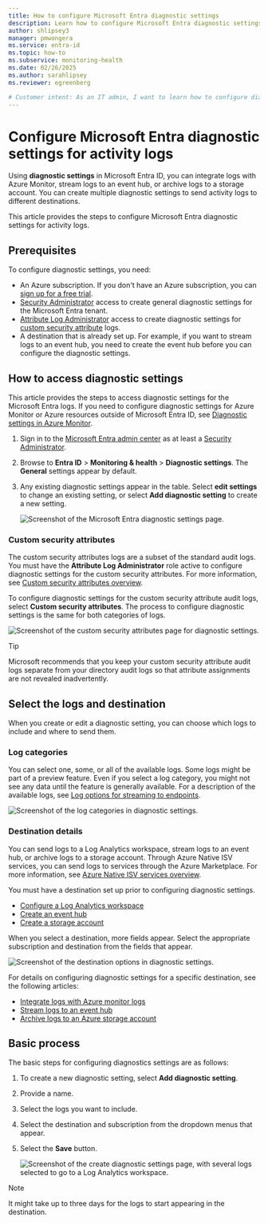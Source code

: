 ```yaml
---
title: How to configure Microsoft Entra diagnostic settings
description: Learn how to configure Microsoft Entra diagnostic settings to integrate activity logs with SIEM tools.
author: shlipsey3
manager: pmwongera
ms.service: entra-id
ms.topic: how-to
ms.subservice: monitoring-health
ms.date: 02/26/2025
ms.author: sarahlipsey
ms.reviewer: egreenberg

# Customer intent: As an IT admin, I want to learn how to configure diagnostic settings so I can stream Microsoft Entra activity logs to the endpoint I need.
---
```


# Configure Microsoft Entra diagnostic settings for activity logs

Using **diagnostic settings** in Microsoft Entra ID, you can integrate logs with Azure Monitor, stream logs to an event hub, or archive logs to a storage account. You can create multiple diagnostic settings to send activity logs to different destinations. 

This article provides the steps to configure Microsoft Entra diagnostic settings for activity logs.

## Prerequisites

To configure diagnostic settings, you need:

- An Azure subscription. If you don't have an Azure subscription, you can [sign up for a free trial](https://azure.microsoft.com/free/).
- [Security Administrator](../role-based-access-control/permissions-reference.md#security-administrator) access to create general diagnostic settings for the Microsoft Entra tenant.
- [Attribute Log Administrator](../role-based-access-control/permissions-reference.md#attribute-log-administrator) access to create diagnostic settings for [custom security attribute](../../fundamentals/custom-security-attributes-overview.md) logs.
- A destination that is already set up. For example, if you want to stream logs to an event hub, you need to create the event hub before you can configure the diagnostic settings.

## How to access diagnostic settings

This article provides the steps to access diagnostic settings for the Microsoft Entra logs. If you need to configure diagnostic settings for Azure Monitor or Azure resources outside of Microsoft Entra ID, see [Diagnostic settings in Azure Monitor](/azure/azure-monitor/essentials/diagnostic-settings).

1. Sign in to the [Microsoft Entra admin center](https://entra.microsoft.com) as at least a [Security Administrator](../role-based-access-control/permissions-reference.md#security-administrator).
1. Browse to **Entra ID** > **Monitoring & health** > **Diagnostic settings**. The **General** settings appear by default.
1. Any existing diagnostic settings appear in the table. Select **edit settings** to change an existing setting, or select **Add diagnostic setting** to create a new setting.

    ![Screenshot of the Microsoft Entra diagnostic settings page.](media/howto-configure-diagnostic-settings/diagnostic-settings-start.png)

### Custom security attributes

The custom security attributes logs are a subset of the standard audit logs. You must have the **Attribute Log Administrator** role active to configure diagnostic settings for the custom security attributes. For more information, see [Custom security attributes overview](../../fundamentals/custom-security-attributes-overview.md).

To configure diagnostic settings for the custom security attribute audit logs, select **Custom security attributes**. The process to configure diagnostic settings is the same for both categories of logs.

![Screenshot of the custom security attributes page for diagnostic settings.](media/howto-configure-diagnostic-settings/custom-security-attributes.png)

> [!TIP]
> Microsoft recommends that you keep your custom security attribute audit logs separate from your directory audit logs so that attribute assignments are not revealed inadvertently.

## Select the logs and destination

When you create or edit a diagnostic setting, you can choose which logs to include and where to send them. 

### Log categories

You can select one, some, or all of the available logs. Some logs might be part of a preview feature. Even if you select a log category, you might not see any data until the feature is generally available. For a description of the available logs, see [Log options for streaming to endpoints](concept-diagnostic-settings-logs-options.md).

![Screenshot of the log categories in diagnostic settings.](media/howto-configure-diagnostic-settings/diagnostic-settings-log-categories.png)

### Destination details

You can send logs to a Log Analytics workspace, stream logs to an event hub, or archive logs to a storage account. Through Azure Native ISV services, you can send logs to services through the Azure Marketplace. For more information, see [Azure Native ISV services overview](/azure/partner-solutions/overview).

You must have a destination set up prior to configuring diagnostic settings.

- [Configure a Log Analytics workspace](tutorial-configure-log-analytics-workspace.md)
- [Create an event hub](/azure/event-hubs/event-hubs-create)
- [Create a storage account](/azure/storage/common/storage-account-create)

When you select a destination, more fields appear. Select the appropriate subscription and destination from the fields that appear.

![Screenshot of the destination options in diagnostic settings.](media/howto-configure-diagnostic-settings/diagnostic-settings-destination-details.png)

For details on configuring diagnostic settings for a specific destination, see the following articles:

- [Integrate logs with Azure monitor logs](howto-integrate-activity-logs-with-azure-monitor-logs.yml)
- [Stream logs to an event hub](howto-stream-logs-to-event-hub.md)
- [Archive logs to an Azure storage account](howto-archive-logs-to-storage-account.md)

## Basic process

The basic steps for configuring diagnostics settings are as follows:

1. To create a new diagnostic setting, select **Add diagnostic setting**.
1. Provide a name.
1. Select the logs you want to include.
1. Select the destination and subscription from the dropdown menus that appear.
1. Select the **Save** button.

    ![Screenshot of the create diagnostic settings page, with several logs selected to go to a Log Analytics workspace.](media/howto-configure-diagnostic-settings/diagnostic-settings-save.png)

> [!NOTE]
> It might take up to three days for the logs to start appearing in the destination.
